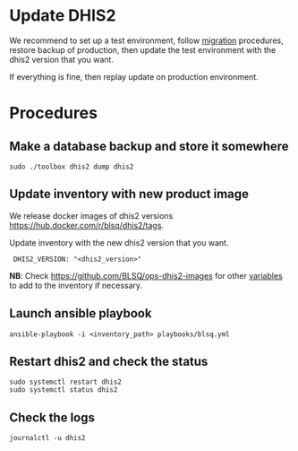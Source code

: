 # Update DHIS2 

We recommend to set up a test environment, follow [migration](https://github.com/dhis2/dhis2-releases/tree/master/releases) procedures, restore backup of production, then update the test environment with the dhis2 version that you want.

If everything is fine, then replay update on production environment.

# Procedures

## Make a database backup and store it somewhere

```
sudo ./toolbox dhis2 dump dhis2
```

## Update inventory with new product image

We release docker images of dhis2 versions https://hub.docker.com/r/blsq/dhis2/tags.

Update inventory with the new dhis2 version that you want.

```
 DHIS2_VERSION: "<dhis2_version>"
```
**NB**: Check https://github.com/BLSQ/ops-dhis2-images for other [variables](https://github.com/BLSQ/ops-dhis2-images/blob/main/templates/dhis.conf.tmpl) to add to the inventory if necessary.

## Launch ansible playbook

```
ansible-playbook -i <inventory_path> playbooks/blsq.yml
```

## Restart dhis2 and check the status

```
sudo systemctl restart dhis2
sudo systemctl status dhis2
```

## Check the logs

```
journalctl -u dhis2
```